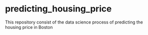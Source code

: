 # predicting_housing_price
This repository consist of the data science process of predicting the housing price in Boston
